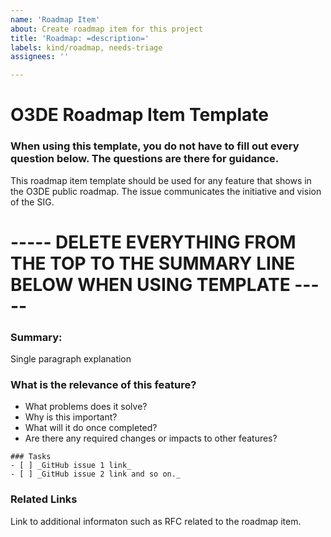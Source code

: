 ```yaml
---
name: 'Roadmap Item'
about: Create roadmap item for this project
title: 'Roadmap: =description='
labels: kind/roadmap, needs-triage
assignees: ''

---
```


# O3DE Roadmap Item Template

### When using this template, you do not have to fill out every question below. The questions are there for guidance.

This roadmap item template should be used for any feature that shows in the O3DE public roadmap. The issue communicates the initiative and vision of the SIG.

# ----- DELETE EVERYTHING FROM THE TOP TO THE SUMMARY LINE BELOW WHEN USING TEMPLATE ----- #

### Summary:
Single paragraph explanation

### What is the relevance of this feature?
- What problems does it solve? 
- Why is this important? 
- What will it do once completed?
- Are there any required changes or impacts to other features? 

```[tasklist]
### Tasks
- [ ] _GitHub issue 1 link_
- [ ] _GitHub issue 2 link and so on._
```

### Related Links
Link to additional informaton such as RFC related to the roadmap item.
